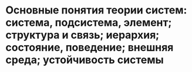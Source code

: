 # Основные понятия теории систем: система, подсистема, элемент; структура и связь; иерархия; состояние, поведение; внешняя среда; устойчивость системы
